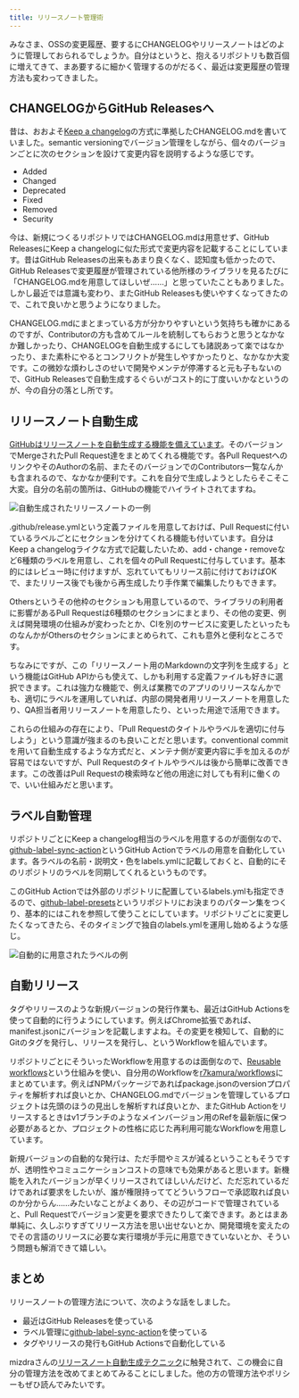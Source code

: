 ```yaml
---
title: リリースノート管理術
---
```

みなさま、OSSの変更履歴、要するにCHANGELOGやリリースノートはどのように管理しておられるでしょうか。自分はというと、抱えるリポジトリも数百個に増えてきて、まあ要するに細かく管理するのがだるく、最近は変更履歴の管理方法も変わってきました。

CHANGELOGからGitHub Releasesへ
---------------------------

昔は、おおよそ[Keep a changelog](https://keepachangelog.com/en/1.0.0/)の方式に準拠したCHANGELOG.mdを書いていました。semantic versioningでバージョン管理をしながら、個々のバージョンごとに次のセクションを設けて変更内容を説明するような感じです。

*   Added
*   Changed
*   Deprecated
*   Fixed
*   Removed
*   Security

今は、新規につくるリポジトリではCHANGELOG.mdは用意せず、GitHub ReleasesにKeep a changelogに似た形式で変更内容を記載することにしています。昔はGitHub Releasesの出来もあまり良くなく、認知度も低かったので、GitHub Releasesで変更履歴が管理されている他所様のライブラリを見るたびに「CHANGELOG.mdを用意してほしいぜ……」と思っていたこともありました。しかし最近では意識も変わり、またGitHub Releasesも使いやすくなってきたので、これで良いかと思うようになりました。

CHANGELOG.mdにまとまっている方が分かりやすいという気持ちも確かにあるのですが、Contributorの方も含めてルールを統制してもらおうと思うとなかなか難しかったり、CHANGELOGを自動生成するにしても諸説あって楽ではなかったり、また素朴にやるとコンフリクトが発生しやすかったりと、なかなか大変です。この微妙な煩わしさのせいで開発やメンテが停滞すると元も子もないので、GitHub Releasesで自動生成するぐらいがコスト的に丁度いいかなというのが、今の自分の落とし所です。

リリースノート自動生成
-----------

[GitHubはリリースノートを自動生成する機能を備えています](https://docs.github.com/en//repositories/releasing-projects-on-github/automatically-generated-release-notes)。そのバージョンでMergeされたPull Request達をまとめてくれる機能です。各Pull RequestへのリンクやそのAuthorの名前、またそのバージョンでのContributors一覧なんかも含まれるので、なかなか便利です。これを自分で生成しようとしたらそこそこ大変。自分の名前の箇所は、GitHubの機能でハイライトされてますね。

![](https://lh3.googleusercontent.com/docs/AG8NV2Y_GrRtpROuB-uTYhAGV5Nk3CXAapza-TF7U1pOxjk8Cz9f3eGo1wFWFTSYdsScbQasNrWmDh8NmIGsE1kkncoP8Vbg33luci5xWvZ4oScaLm9JeMLZcQSjw3eEz5Imf5-GjUeavoQ12TLBksjWyKTIMvuupaqCdJfqacxWsnC63kYP3uapsrFIFx-ISfqiNVQ1cFs1IimdTTmmRztBt6RXJUqvA4kpYY9SuQylJ3PJkVIYWSRmvT-nRHF2Scn_3vbhHrJC4YU-swZkOus0v_elK3xEjpfzKlWpQkfRgu6-gV3-JrK-pdeM6JPJymLFleAlOAnIYfD154yjSR8g8Cceb8Q-4nuTwUBrbaiUNyHzNKhwEE1sXRZdwvKZW2mxQjfr17rG-e45AotX7PnrDO93M7vJsndu-bLzeC_4xrW04TzlzjJPOPF68UtdXgrB9XTsfK0uREN-4O5rqt9lqo0CEjipU3zD2M1v7zxe0WCPLBJnB8tHLBIdPjhkvbvl4dfLNWVj16BKKFrhjHSWREW4-uE7bNRQyABtVXAdmS6PJjA85WxnYQsjBpIsSMRVvcS-xS0QCbbxEMcMJpmEph_SSyQCe0Z1xAVBNPmGbipr9p6vClBzI-ooWLMCN1hp2EHBsVRNb03UGWnlBPm5PcPr6hzoSb1JVVvbX9Y73Zj2f2SY61JdStqVClu0YKQtrdL9-0chG3O2elEs-bBV_SjjWf2esNQyU_j1S8ldipdnpOchZj5Yqa_kis31ghkCFZNlGn88qAm-7_Od_3BQt_ozs9jw9yjK0eEX8HfHo5djd0pScUDufqhnz8QBVAd9nJXRVfPHkWjK9zeYSyqw7YnN--O_2K8vkb2Y_Z4lv231cJnM40KHciCVgGkxO9iVs3yjbyrWRLcGAjQllCPQCKnpuMwThNV_FJ2hL8DHSnPYdjY3B-snWovrBCEG10FDffuxH83DD4lcn4_7nTik3yM255kO9tZA4ZHGFSnzSdLxq23-aGuvAniSpSbc1JTGsKdP_-BuR9ZdZqjDOJQlomhWYQ-5ZsJWIifKtDAXdPKWB3LBz8MZ8eK1qREETrDmZ8XIf80RxYbmGva573TcRKk6PJztM7ZHxlvpjZywoiMoJfp1q90WIwMmcHhvbdZnN-nM7aXwk4AZBZAvFIJkQO7dhBlpVwuPHxBEWPUMSXbMM0ONQyElmKSx7H5OrVdaQxtOEsbJBDsmUizss-jfvtCsmpshxDjwCNDrU9fLWKGGzVerOw "自動生成されたリリースノートの一例")

.github/release.ymlという定義ファイルを用意しておけば、Pull Requestに付いているラベルごとにセクションを分けてくれる機能も付いています。自分はKeep a changelogライクな方式で記載したいため、add・change・removeなど6種類のラベルを用意し、これを個々のPull Requestに付与しています。基本的にはレビュー時に付けますが、忘れていてもリリース前に付けておけばOKで、またリリース後でも後から再生成したり手作業で編集したりもできます。

Othersというその他枠のセクションも用意しているので、ライブラリの利用者に影響があるPull Requestは6種類のセクションにまとまり、その他の変更、例えば開発環境の仕組みが変わったとか、CIを別のサービスに変更したといったものなんかがOthersのセクションにまとめられて、これも意外と便利なところです。

ちなみにですが、この「リリースノート用のMarkdownの文字列を生成する」という機能はGitHub APIからも使えて、しかも利用する定義ファイルも好きに選択できます。これは強力な機能で、例えば業務でのアプリのリリースなんかでも、適切にラベルを運用していれば、内部の開発者用リリースノートを用意したり、QA担当者用リリースノートを用意したり、といった用途で活用できます。

これらの仕組みの存在により、「Pull Requestのタイトルやラベルを適切に付与しよう」という意識が強まるのも良いことだと思います。conventional commitを用いて自動生成するような方式だと、メンテナ側が変更内容に手を加えるのが容易ではないですが、Pull Requestのタイトルやラベルは後から簡単に改善できます。この改善はPull Requestの検索時など他の用途に対しても有利に働くので、いい仕組みだと思います。

ラベル自動管理
-------

リポジトリごとにKeep a changelog相当のラベルを用意するのが面倒なので、[github-label-sync-action](https://github.com/r7kamura/github-label-sync-action)というGitHub Actionでラベルの用意を自動化しています。各ラベルの名前・説明文・色をlabels.ymlに記載しておくと、自動的にそのリポジトリのラベルを同期してくれるというものです。

このGitHub Actionでは外部のリポジトリに配置しているlabels.ymlも指定できるので、[github-label-presets](https://github.com/r7kamura/github-label-presets)というリポジトリにお決まりのパターン集をつくり、基本的にはこれを参照して使うことにしています。リポジトリごとに変更したくなってきたら、そのタイミングで独自のlabels.ymlを運用し始めるような感じ。

![](https://lh3.googleusercontent.com/docs/AG8NV2a-CuWAGN4fYMfSq-Eqv-eVwkobn_9gTfYpx-ZuHilsgLhvaxnuwT956O2ZWLt86d3fxmNsLQ1wvMuKY-oFoqZZdALpnVqMZ3haIrErExp1SW6kQfJRn5YURums-dkJgSaDBkESTYRyzSc2BcfedM_-k9ijoDlAH7Ag6QxUqiR6Wj3eWhb9NCOih_JTy55nQRTFcxPMKtcedRtr9uhpVzRXkN9pZgqvwz8lXFvwAvhbQs6MWmAsiAh3rgwp8o4d832wIY3dGv1Iiyts3j1y0xlsKQKaFbYppCXuXbi9Zac0JCDqoHQ2yo2oJWjdEvmADp5LYCprjfOCiN7g7lh31_7NJYpQGkZ24_YAK-ufPY-c1ODVPGuC6D_a5AAOo1KkuKtCigFbhLWF9l4n7loyY0f4FJ90MlW7Oes-7g99Ki65gTEP9ynQoS0KA524yCADEiYyhmfZnIkQLoxEzKdornEXMI5VDsRrDuGYrDJnMZ4BNez55KcLgtWFiCe4ojJUNKI2fAaQrytf-dFKFbPK0Y4t6UIpbBBPCvlB6hUStv1bJW7lWJN70xmMvTLCI0-lYNyiROHSgdycfUUsexhBfa9yiKF45AFm2aZ5XxZ1INc8IuBd-O-e2vixNPufySe_UZMkn1wPzAGnWMPxfTlU8-RG5WsSLYWvwviBGo20YQ9gw1nlUJH2Gi8T6p5y0IPXjXqwvfOtkzkkzGdw75Gm-Ge9R39cmvxPVrpW7Sk2LNJr1rKz6WGTh8fCPNQAlD851V2pnrJuApsALvj3JXnj3k_CG4Ja7Zs4oxdwAngY71CbymskUkTMiJGbWTNpIuSE-LJr1qwYlNK1cuBh2-1JLdKEHVIw7CJusPsIp00uH_vHVebn8kJh0NaZGhYH-AtVTEOSyF06BW08B_XNIYKOu0L0iT2EKZ_VjNxeifaCjBzpchjU6Ewue_2anOje03hodOutZBZJTRDdR6TWVJEtZYh1WjdOuyhRrfjvqhd4q38UjZPUiIMqfngE8uJKneWiXLvSLo8yuQKaY1Wj-2GcWzcALFIB8XnSV0CafwLycueztoxebQVSNTWgkm193D2xNk4rdxYY5puc6b1uZuoOrZJdLSx44J1x0VESAD-5brTsaIHcIRvFX2PMD9i97jO68N5X8ULlWDuCq6zbQ6cvMczn3zdyDDy58Y5T09OHP2vwBin4kNXZ_spyWfwUBHPXriJBTr5jgXCqdnMvgMB_4FxhnAoHeS6XkGRcU2WekQhnDBCpeA "自動的に用意されたラベルの例")

自動リリース
------

タグやリリースのような新規バージョンの発行作業も、最近はGitHub Actionsを使って自動的に行うようにしています。例えばChrome拡張であれば、manifest.jsonにバージョンを記載しますよね。その変更を検知して、自動的にGitのタグを発行し、リリースを発行し、というWorkflowを組んでいます。

リポジトリごとにそういったWorkflowを用意するのは面倒なので、[Reusable workflows](https://docs.github.com/en//actions/using-workflows/reusing-workflows)という仕組みを使い、自分用のWorkflowを[r7kamura/workflows](https://github.com/r7kamura/workflows)にまとめています。例えばNPMパッケージであればpackage.jsonのversionプロパティを解析すれば良いとか、CHANGELOG.mdでバージョンを管理しているプロジェクトは先頭のほうの見出しを解析すれば良いとか、またGitHub Actionをリリースするときはv1ブランチのようなメインバージョン用のRefを最新版に保つ必要があるとか、プロジェクトの性格に応じた再利用可能なWorkflowを用意しています。

新規バージョンの自動的な発行は、ただ手間やミスが減るということもそうですが、透明性やコミュニケーションコストの意味でも効果があると思います。新機能を入れたバージョンが早くリリースされてほしいんだけど、ただ忘れているだけであれば要求をしたいが、誰が権限持っててどういうフローで承認取れば良いのか分からん……みたいなことがよくあり、その辺がコードで管理されていると、Pull Requestでバージョン変更を要求できたりして楽できます。あとはまあ単純に、久しぶりすぎてリリース方法を思い出せないとか、開発環境を変えたのでその言語のリリースに必要な実行環境が手元に用意できていないとか、そういう問題も解消できて嬉しい。

まとめ
---

リリースノートの管理方法について、次のような話をしました。

*   最近はGitHub Releasesを使っている
*   ラベル管理に[github-label-sync-action](https://github.com/r7kamura/github-label-sync-action)を使っている
*   タグやリリースの発行もGitHub Actionsで自動化している

mizdraさんの[リリースノート自動生成テクニック](https://www.mizdra.net/entry/2022/07/08/181825)に触発されて、この機会に自分の管理方法を改めてまとめてみることにしました。他の方の管理方法やポリシーもぜひ読んでみたいです。
